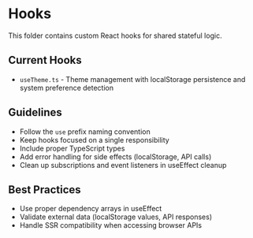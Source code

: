 # Hooks

This folder contains custom React hooks for shared stateful logic.

## Current Hooks
- `useTheme.ts` - Theme management with localStorage persistence and system preference detection

## Guidelines
- Follow the `use` prefix naming convention
- Keep hooks focused on a single responsibility
- Include proper TypeScript types
- Add error handling for side effects (localStorage, API calls)
- Clean up subscriptions and event listeners in useEffect cleanup

## Best Practices
- Use proper dependency arrays in useEffect
- Validate external data (localStorage values, API responses)
- Handle SSR compatibility when accessing browser APIs